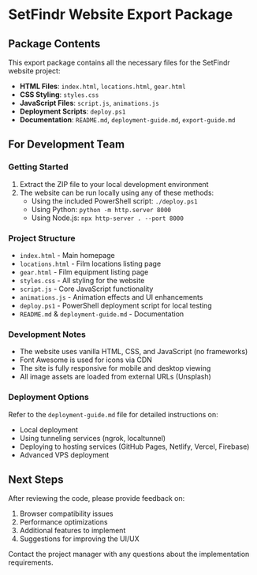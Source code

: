 # SetFindr Website Export Package

## Package Contents

This export package contains all the necessary files for the SetFindr website project:

- **HTML Files**: `index.html`, `locations.html`, `gear.html`
- **CSS Styling**: `styles.css`
- **JavaScript Files**: `script.js`, `animations.js`
- **Deployment Scripts**: `deploy.ps1`
- **Documentation**: `README.md`, `deployment-guide.md`, `export-guide.md`

## For Development Team

### Getting Started

1. Extract the ZIP file to your local development environment
2. The website can be run locally using any of these methods:
   - Using the included PowerShell script: `./deploy.ps1`
   - Using Python: `python -m http.server 8000`
   - Using Node.js: `npx http-server . --port 8000`

### Project Structure

- `index.html` - Main homepage
- `locations.html` - Film locations listing page
- `gear.html` - Film equipment listing page
- `styles.css` - All styling for the website
- `script.js` - Core JavaScript functionality
- `animations.js` - Animation effects and UI enhancements
- `deploy.ps1` - PowerShell deployment script for local testing
- `README.md` & `deployment-guide.md` - Documentation

### Development Notes

- The website uses vanilla HTML, CSS, and JavaScript (no frameworks)
- Font Awesome is used for icons via CDN
- The site is fully responsive for mobile and desktop viewing
- All image assets are loaded from external URLs (Unsplash)

### Deployment Options

Refer to the `deployment-guide.md` file for detailed instructions on:
- Local deployment
- Using tunneling services (ngrok, localtunnel)
- Deploying to hosting services (GitHub Pages, Netlify, Vercel, Firebase)
- Advanced VPS deployment

## Next Steps

After reviewing the code, please provide feedback on:
1. Browser compatibility issues
2. Performance optimizations
3. Additional features to implement
4. Suggestions for improving the UI/UX

Contact the project manager with any questions about the implementation requirements.
